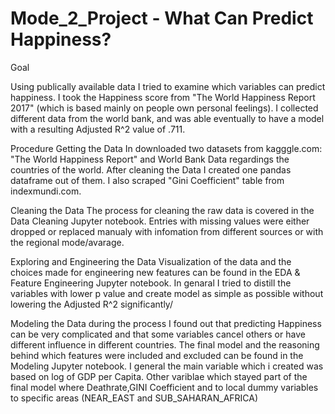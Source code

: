 # Mode_2_Project  - What Can Predict Happiness?

Goal

Using publically available data I tried to examine which variables can predict happiness. I took the Happiness score from "The World Happiness Report 2017" (which is based mainly on people own personal feelings). I collected different data from the world bank, and was able eventually to have a model with a resulting Adjusted R^2 value of .711.

Procedure
Getting the Data
In downloaded two datasets from kagggle.com: "The World Happiness Report" and World Bank Data regardings the countries of the world. After cleaning the Data I created one pandas dataframe out of them.  I also scraped "Gini Coefficient" table from indexmundi.com.

Cleaning the Data
The process for cleaning the raw data is covered in the Data Cleaning Jupyter notebook. Entries with missing values were either dropped or replaced manualy with infomation from different sources or with the regional mode/avarage. 

Exploring and Engineering the Data
Visualization of the data and the choices made for engineering new features can be found in the EDA & Feature Engineering Jupyter notebook. In genaral I tried to distill the variables with lower p value and create model as simple as possible without lowering the Adjusted R^2 significantly/

Modeling the Data
during the process I found out that predicting Happiness can be very complicated and that some variables cancel others or have different influence in different countries. The final model and the reasoning behind which features were included and excluded can be found in the Modeling Jupyter notebook. I general the main variable which i created was based on log of GDP per Capita. Other variblae which stayed part of the final model where Deathrate,GINI Coefficient and to local dummy variables to specific areas (NEAR_EAST and SUB_SAHARAN_AFRICA)


